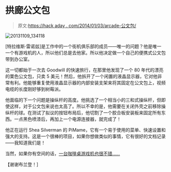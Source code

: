 # 拱廊公文包

> 原文:[https://hack aday . com/2014/01/03/arcade-公文包/](https://hackaday.com/2014/01/03/arcade-briefcase-the-briefcade/)

![20131109_134118](../Images/7d6aefe7c53779102052b58c665b340b.png)

[特拉维斯·雷诺兹]是工作中的一个街机俱乐部的成员——唯一的问题？他是唯一一个有游戏机的人，所以他们总是去他家。所以他决定做一个自己的便携式公文包带到办公室。

这一切都始于一次去 Goodwill 的快速旅行，在那里他发现了一个 80 年代的漂亮的栗色公文包，只卖 5 美元！然后，他拆开了一个闲置的液晶显示器，它对他非常有利。他能够重复使用液晶显示器的内部安装支架来将其固定在公文包上，视频电缆的长度刚好够到树莓派。

他面临的下一个问题是操纵杆的高度。他挑选了一个相当小的三和式操纵杆，但即使这样，对于公文包来说也太高了。所以不幸的是，他需要在关闭外壳之前移除操纵杆的球。在测试了拟议的按钮布局后，他切割了一个胶合板安装板来固定所有东西。一点黑色喷漆后，再加上一个电源连接器，就完成了！

他正在运行 Shea Silverman 的 PiMame，它有一个易于使用的菜单、快速设置和强大的支持。这是一个很棒的项目，如果你想做类似的事情，它有很好的文档记录——我知道我们是！

当然，如果你有空间的话，[一台咖啡桌游戏机也很不错……](http://hackaday.com/2013/01/16/coffee-table-arcade-hides-its-controls/)

【谢谢布兰登！]